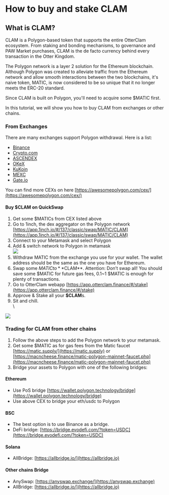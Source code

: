 # How to buy and stake CLAM

## What is CLAM? <a href="#what-is-clam" id="what-is-clam"></a>

CLAM is a Polygon-based token that supports the entire OtterClam ecosystem. From staking and bonding mechanisms, to governance and PAW Market purchases, CLAM is the de facto currency behind every transaction in the Otter Kingdom.

The Polygon network is a layer 2 solution for the Ethereum blockchain. Although Polygon was created to alleviate traffic from the Ethereum network and allow smooth interactions between the two blockchains, it's naive token, MATIC, is now considered to be so unique that it no longer meets the ERC-20 standard.&#x20;

Since CLAM is built on Polygon, you'll need to acquire some $MATIC first.

In this tutorial, we will show you how to buy CLAM from exchanges or other chains.

### From Exchanges <a href="#from-exchanges" id="from-exchanges"></a>

There are many exchanges support Polygon withdrawal. Here is a list:

- [Binance](https://www.binance.com)
- [Crypto.com](https://crypto.com)
- [ASCENDEX](https://ascendex.com)
- [OKeX](https://www.okex.com)
- [KuKoin](https://www.kucoin.com)
- [MEXC](https://www.mexc.com)
- [Gate.io](https://www.gate.io)

You can find more CEXs on here [https://awesomepolygon.com/cex/](https://awesomepolygon.com/cex/)

#### Buy $CLAM on QuickSwap

1. Get some $MATICs from CEX listed above
2. Go to 1inch, the dex aggregator on the Polygon network [https://app.1inch.io/#/137/classic/swap/MATIC/CLAM](https://app.1inch.io/#/137/classic/swap/MATIC/CLAM)
3. Connect to your Metamask and select Polygon
4. Add & switch network to Polygon in metamask\
   ![](https://i.imgur.com/6lRShrv.png)
5. Withdraw MATIC from the exchange you use for your wallet. The wallet address should be the same as the one you have for Ethereum.
6. Swap some $MATIC to **$CLAM\*\*. Attention: Don’t swap all! You should save some $MATIC for future gas fees, 0.1\~1 $MATIC is enough for plenty of transactions.
7. Go to OtterClam webapp [https://app.otterclam.finance/#/stake](https://app.otterclam.finance/#/stake)
8. Approve & Stake all your **$CLAM**s.
9. Sit and chill.\
   \\

![](https://i.imgur.com/C6VrXJY.png)

### Trading for CLAM from other chains <a href="#trading-for-clam-from-other-chains" id="trading-for-clam-from-other-chains"></a>

1. Follow the above steps to add the Polygon network to your metamask.
2. Get some $MATIC as for gas fees from the Matic faucet [https://matic.supply/](https://matic.supply) or [https://macncheese.finance/matic-polygon-mainnet-faucet.php](https://macncheese.finance/matic-polygon-mainnet-faucet.php)
3. Bridge your assets to Polygon with one of the following bridges:

#### Ethereum <a href="#ethereum" id="ethereum"></a>

- Use PoS bridge [https://wallet.polygon.technology/bridge](https://wallet.polygon.technology/bridge)
- Use above CEX to bridge your eth/usdc to Polygon

#### BSC <a href="#bsc" id="bsc"></a>

- The best option is to use Binance as a bridge.
- DeFi bridge: [https://bridge.evodefi.com/?token=USDC](https://bridge.evodefi.com/?token=USDC)

#### Solana <a href="#solana" id="solana"></a>

- AllBridge: [https://allbridge.io/](https://allbridge.io)

#### Other chains Bridge <a href="#other-chains-bridge" id="other-chains-bridge"></a>

- AnySwap: [https://anyswap.exchange/](https://anyswap.exchange)
- AllBridge: [https://allbridge.io/](https://allbridge.io)

